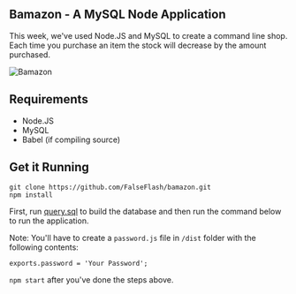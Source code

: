 ## Bamazon - A MySQL Node Application
This week, we've used Node.JS and MySQL to create a command line shop. Each time you purchase an item the stock will decrease by the amount purchased.

![Bamazon](http://g.recordit.co/G9VvMDWwkm.gif)

## Requirements
* Node.JS
* MySQL
* Babel (if compiling source)

## Get it Running

```
git clone https://github.com/FalseFlash/bamazon.git
npm install
```

First, run [query.sql](query.sql) to build the database and then run the command below to run the application.

Note: You'll have to create a `password.js` file in `/dist` folder with the following contents:
```
exports.password = 'Your Password';
```

```npm start``` after you've done the steps above.